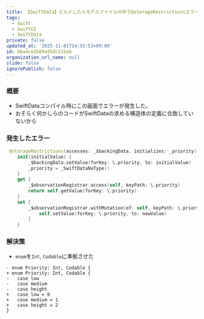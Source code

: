 ```yaml
---
title: 【SwiftData】ビルドしたらモデルファイルの中で@storageRestrictionsエラーが発生した
tags:
  - Swift
  - SwiftUI
  - SwiftData
private: false
updated_at: '2025-11-01T14:55:53+09:00'
id: b6a4ce2b69a95dc131eb
organization_url_name: null
slide: false
ignorePublish: false
---
```

### 概要
* SwiftDataコンパイル時にこの画面でエラーが発生した。
* おそらく何かしらのコードがSwiftDataの求める構造体の定義に合致していないから

### 発生したエラー

```Swift
 @storageRestrictions(accesses: _$backingData, initializes: _priority)
    init(initialValue) {
        _$backingData.setValue(forKey: \.priority, to: initialValue)
        _priority = _SwiftDataNoType()
    }
    get {
        _$observationRegistrar.access(self, keyPath: \.priority)
        return self.getValue(forKey: \.priority)
    }
    set {
        _$observationRegistrar.withMutation(of: self, keyPath: \.priority) {
            self.setValue(forKey: \.priority, to: newValue)
        }
    }
```

### 解決策
* `enum`を`Int`, `Codable`に準拠させた

```diff_swift
- enum Priority: Int, Codable {
+ enum Priority: Int, Codable {
-   case low
-   case medium
-   case height
+   case low = 0
+   case medium = 1
+   case height = 2
}
```
